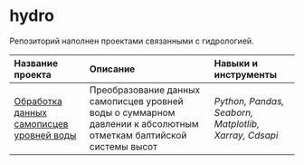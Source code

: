 # hydro
Репозиторий наполнен проектами связанными с гидрологией.

| Название проекта | Описание | Навыки и инструменты | 
| :---------------------- | :---------------------- | :---------------------- |
| [Обработка данных самописцев уровней воды](https://github.com/zhbak/hydro/tree/main/Обработка%20самописцев%20уровней%20воды) | Преобразование данных самописцев уровней воды о суммарном давлении  к абсолютным отметкам балтийской системы высот| *Python, Pandas, Seaborn, Matplotlib, Xarray, Cdsapi* |
